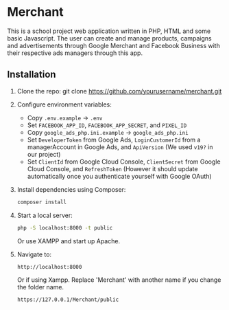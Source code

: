 # Merchant
This is a school project web application written in PHP, HTML and some basic Javascript. The user can create and manage products, campaigns and advertisements through Google Merchant and Facebook Business with their respective ads managers through this app.

## Installation

1. Clone the repo:
    git clone https://github.com/yourusername/merchant.git

2. Configure environment variables:
    - Copy `.env.example` → `.env`
    - Set `FACEBOOK_APP_ID`, `FACEBOOK_APP_SECRET`, and `PIXEL_ID`
    - Copy `google_ads_php.ini.example` → `google_ads_php.ini`
    - Set `DeveloperToken` from Google Ads, `LoginCustomerId` from a managerAccount in Google Ads, and `ApiVersion` (We used `v19?` in our project)
    - Set `ClientId` from Google Cloud Console, `ClientSecret` from Google Cloud Console, and `RefreshToken` (However it should update automatically once you authenticate yourself with Google OAuth) 

3. Install dependencies using Composer:
    ```bash
    composer install
    ```

4. Start a local server:
    ```bash
    php -S localhost:8000 -t public
    ```
    Or use XAMPP and start up Apache. 
    

5. Navigate to:
    ```
    http://localhost:8000
    ```
    Or if using Xampp. Replace 'Merchant' with another name if you change the folder name.
    ```
    https://127.0.0.1/Merchant/public
    ```